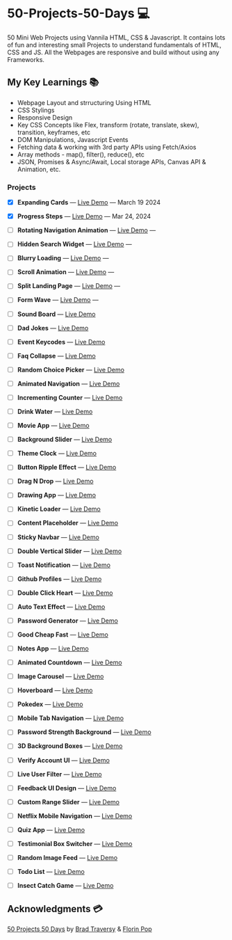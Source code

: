 # 50-Projects-50-Days 💻

50 Mini Web Projects using Vannila HTML, CSS &amp; Javascript. It contains lots of fun and interesting small Projects to understand fundamentals of HTML, CSS and JS. All the Webpages are responsive and build without using any Frameworks. 

## My Key Learnings 📚

- Webpage Layout and strructuring Using HTML
- CSS Stylings
- Responsive Design
- Key CSS Concepts like Flex, transform (rotate, translate, skew), transition, keyframes, etc
- DOM Manipulations, Javascript Events
- Fetching data & working with 3rd party APIs using Fetch/Axios
- Array methods - map(), filter(), reduce(), etc
- JSON, Promises & Async/Await, Local storage APIs, Canvas API & Animation, etc.

### Projects

- [x] **Expanding Cards** — [Live Demo](#) — March 19 2024
- [x] **Progress Steps** — [Live Demo](#) — Mar 24, 2024
- [ ] **Rotating Navigation Animation** — [Live Demo](#) —
- [ ] **Hidden Search Widget** — [Live Demo](#) —
- [ ] **Blurry Loading** — [Live Demo](#) —
- [ ] **Scroll Animation** — [Live Demo](#) —
- [ ] **Split Landing Page** — [Live Demo](#) —
- [ ] **Form Wave** — [Live Demo](#) —
- [ ] **Sound Board** — [Live Demo](#)
- [ ] **Dad Jokes** — [Live Demo](#)
- [ ] **Event Keycodes** — [Live Demo](#)
- [ ] **Faq Collapse** — [Live Demo](#)
- [ ] **Random Choice Picker** — [Live Demo](#)
- [ ] **Animated Navigation** — [Live Demo](#)
- [ ] **Incrementing Counter** — [Live Demo](#)
- [ ] **Drink Water** — [Live Demo](#)
- [ ] **Movie App** — [Live Demo](#)
- [ ] **Background Slider** — [Live Demo](#)
- [ ] **Theme Clock** — [Live Demo](#)
- [ ] **Button Ripple Effect** — [Live Demo](#)
- [ ] **Drag N Drop** — [Live Demo](#)
- [ ] **Drawing App** — [Live Demo](#)
- [ ] **Kinetic Loader** — [Live Demo](#)
- [ ] **Content Placeholder** — [Live Demo](#)
- [ ] **Sticky Navbar** — [Live Demo](#)
- [ ] **Double Vertical Slider** — [Live Demo](#)
- [ ] **Toast Notification** — [Live Demo](#)
- [ ] **Github Profiles** — [Live Demo](#)
- [ ] **Double Click Heart** — [Live Demo](#)
- [ ] **Auto Text Effect** — [Live Demo](#)
- [ ] **Password Generator** — [Live Demo](#)
- [ ] **Good Cheap Fast** — [Live Demo](#)
- [ ] **Notes App** — [Live Demo](#)
- [ ] **Animated Countdown** — [Live Demo](#)
- [ ] **Image Carousel** — [Live Demo](#)
- [ ] **Hoverboard** — [Live Demo](#)
- [ ] **Pokedex** — [Live Demo](#)
- [ ] **Mobile Tab Navigation** — [Live Demo](#)
- [ ] **Password Strength Background** — [Live Demo](#)
- [ ] **3D Background Boxes** — [Live Demo](#)
- [ ] **Verify Account UI** — [Live Demo](#)
- [ ] **Live User Filter** — [Live Demo](#)
- [ ] **Feedback UI Design** — [Live Demo](#)
- [ ] **Custom Range Slider** — [Live Demo](#)
- [ ] **Netflix Mobile Navigation** — [Live Demo](#)
- [ ] **Quiz App** — [Live Demo](#)
- [ ] **Testimonial Box Switcher** — [Live Demo](#)
- [ ] **Random Image Feed** — [Live Demo](#)
- [ ] **Todo List** — [Live Demo](#)
- [ ] **Insect Catch Game** — [Live Demo](#)


## Acknowledgments 💳

[50 Projects 50 Days](https://www.udemy.com/course/50-projects-50-days/) by [Brad Traversy](https://www.youtube.com/traversymedia) & [Florin Pop](https://www.youtube.com/florinpop) 
